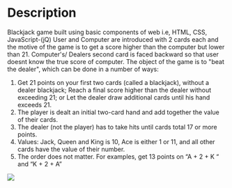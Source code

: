<h1> Description </h1>
Blackjack game built using basic components of web i.e, HTML, CSS, JavaScript-(jQ)
User and Computer are introduced with 2 cards each and the motive of the game is to get a score higher than the computer but lower than 21. Computer's/ Dealers second card is faced backward so that user doesnt know the true score of computer.
 The object of the game is to "beat the dealer", which can be done in a number of
ways:
<ol>
  <li>
  Get 21 points on your first two cards (called a blackjack), without a dealer blackjack;
  Reach a final score higher than the dealer without exceeding 21; or
  Let the dealer draw additional cards until his hand exceeds 21.
  </li>
  <li>
    The player is dealt an initial two-card hand and add together the value of their cards.
  </li>
  <li>
    The dealer (not the player) has to take hits until cards total 17 or more points.
  </li>
  <li>
    Values: Jack, Queen and King is 10, Ace is either 1 or 11, and all other cards have the value of their number.
  </li>
  <li>
    The order does not matter. For examples, get 13 points on “A + 2 + K “ and “K + 2 + A”
  </li>
</ol>
<img src="https://drive.google.com/file/d/1O1MGrXXXQdowcrsCWE7egv4w8P9B6VwI/view?usp=sharing"/>
